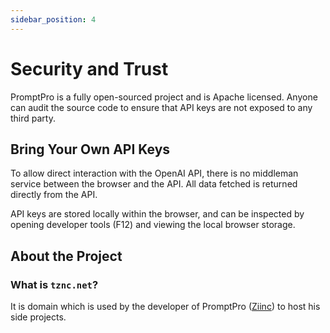 ```yaml
---
sidebar_position: 4
---
```


# Security and Trust

PromptPro is a fully open-sourced project and is Apache licensed. Anyone can audit the source code to ensure that API keys are not exposed to any third party.

## Bring Your Own API Keys

To allow direct interaction with the OpenAI API, there is no middleman service between the browser and the API. All data fetched is returned directly from the API.

API keys are stored locally within the browser, and can be inspected by opening developer tools (F12) and viewing the local browser storage.

## About the Project

### What is `tznc.net`?

It is domain which is used by the developer of PromptPro ([Ziinc](https://github.com/Ziinc)) to host his side projects.
